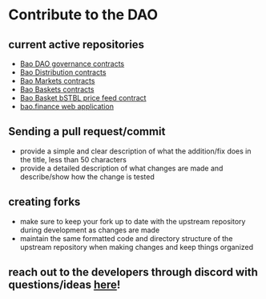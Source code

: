 # Contribute to the DAO

## current active repositories

- [Bao DAO governance contracts](https://github.com/baofinance/bao-dao-contracts)
- [Bao Distribution contracts](https://github.com/baofinance/bao-distribution)
- [Bao Markets contracts](https://github.com/baofinance/bao-markets-contracts)
- [Bao Baskets contracts](https://github.com/baofinance/bao-baskets)
- [Bao Basket bSTBL price feed contract](https://github.com/baofinance/baskets-price-feed)
- [bao.finance web application](https://github.com/baofinance/bao-ui)

## Sending a pull request/commit

- provide a simple and clear description of what the addition/fix does in the title, less than 50 characters
- provide a detailed description of what changes are made and describe/show how the change is tested

## creating forks

- make sure to keep your fork up to date with the upstream repository during development as changes are made
- maintain the same formatted code and directory structure of the upstream repository when making changes and keep things organized

## reach out to the developers through discord with questions/ideas [here](https://discord.gg/YyugY4XXtE)!